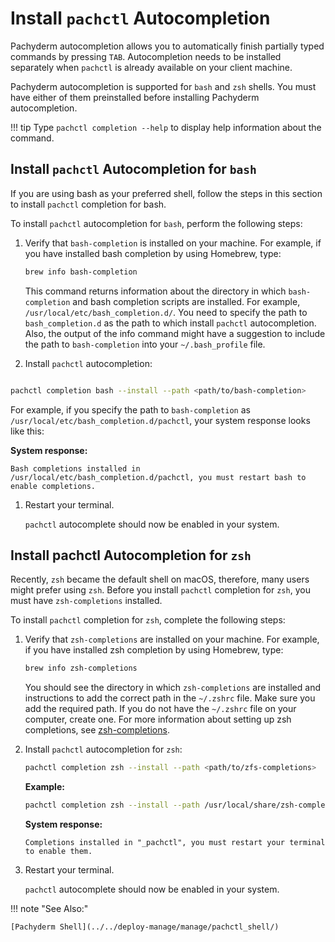 # Install `pachctl` Autocompletion

Pachyderm autocompletion allows you to automatically finish partially typed
commands by pressing `TAB`. Autocompletion needs to be installed separately when
`pachctl` is already available on your client machine.

Pachyderm autocompletion is supported for `bash` and `zsh` shells. You must have
either of them preinstalled before installing Pachyderm autocompletion.

!!! tip Type `pachctl completion --help` to display help information about the
command.

## Install `pachctl` Autocompletion for `bash`

If you are using bash as your preferred shell, follow the steps in this section
to install `pachctl` completion for bash.

To install `pachctl` autocompletion for `bash`, perform the following steps:

1. Verify that `bash-completion` is installed on your machine. For example, if
   you have installed bash completion by using Homebrew, type:

    ```bash
    brew info bash-completion
    ```

    This command returns information about the directory in which
    `bash-completion` and bash completion scripts are installed. For example,
    `/usr/local/etc/bash_completion.d/`. You need to specify the path to
    `bash_completion.d` as the path to which install `pachctl` autocompletion.
    Also, the output of the info command might have a suggestion to include the
    path to `bash-completion` into your `~/.bash_profile` file.

1. Install `pachctl` autocompletion:

```bash

pachctl completion bash --install --path <path/to/bash-completion>
```

For example, if you specify the path to `bash-completion` as
`/usr/local/etc/bash_completion.d/pachctl`, your system response looks like
this:

**System response:**

```
Bash completions installed in /usr/local/etc/bash_completion.d/pachctl, you must restart bash to enable completions.
```

1. Restart your terminal.

    `pachctl` autocomplete should now be enabled in your system.

## Install pachctl Autocompletion for `zsh`

Recently, `zsh` became the default shell on macOS, therefore, many users might
prefer using `zsh`. Before you install `pachctl` completion for `zsh`, you must
have `zsh-completions` installed.

To install `pachctl` completion for `zsh`, complete the following steps:

1. Verify that `zsh-completions` are installed on your machine. For example, if
   you have installed zsh completion by using Homebrew, type:

    ```zsh
    brew info zsh-completions
    ```

    You should see the directory in which `zsh-completions` are installed and
    instructions to add the correct path in the `~/.zshrc` file. Make sure you
    add the required path. If you do not have the `~/.zshrc` file on your
    computer, create one. For more information about setting up zsh completions,
    see [zsh-completions](https://github.com/zsh-users/zsh-completions).

1. Install `pachctl` autocompletion for `zsh`:

    ```zsh
    pachctl completion zsh --install --path <path/to/zfs-completions>
    ```

    **Example:**

    ```zsh
    pachctl completion zsh --install --path /usr/local/share/zsh-completions/_pachctl
    ```

    **System response:**

    ```
    Completions installed in "_pachctl", you must restart your terminal to enable them.
    ```

1. Restart your terminal.

    `pachctl` autocomplete should now be enabled in your system.

!!! note "See Also:"

    [Pachyderm Shell](../../deploy-manage/manage/pachctl_shell/)
